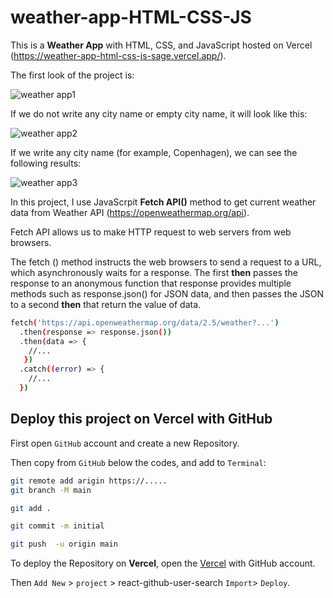 # weather-app-HTML-CSS-JS

This is a **Weather App** with HTML, CSS, and JavaScript hosted on Vercel (https://weather-app-html-css-js-sage.vercel.app/).

The first look of the project is:

![weather app1](https://github.com/broto1234/weather-app-HTML-CSS-JS/assets/73961811/1b2262e8-8834-47c9-90cf-ca52902def6c)

If we do not write any city name or empty city name, it will look like this:

![weather app2](https://github.com/broto1234/weather-app-HTML-CSS-JS/assets/73961811/d366e9b2-540d-449c-95ca-bc065d7d1f4f)

If we write any city name (for example, Copenhagen), we can see the following results:

![weather app3](https://github.com/broto1234/weather-app-HTML-CSS-JS/assets/73961811/4ac1ddb3-2253-44d3-84c8-b06e2e522de1)

In this project, I use JavaScrpit **Fetch API()** method to get current weather data from Weather API (https://openweathermap.org/api).

Fetch API allows us to make HTTP request to web servers from web browsers. 

The fetch () method instructs the web browsers to send a request to a URL, which asynchronously waits for a response. The first **then** passes the response to an anonymous function that response provides multiple methods such as response.json() for JSON data, and then passes the JSON to a second **then** that return the value of data.

```bash
fetch('https://api.openweathermap.org/data/2.5/weather?...')
  .then(response => response.json())
  .then(data => {
    //...
   })
  .catch((error) => {
    //...
  })
```
## Deploy this project on Vercel with GitHub

First open `GitHub` account and create a new Repository.

Then copy from `GitHub` below the codes, and add to `Terminal`:
```bash
git remote add arigin https://.....
git branch -M main
```
```bash
git add .
```
```bash
git commit -m initial
```
```bash
git push  -u origin main
```

To deploy the Repository on **Vercel**, open the [Vercel](https://vercel.com/new?utm_medium=default-template&filter=next.js&utm_source=create-next-app&utm_campaign=create-next-app-readme) with GitHub account. 

Then `Add New` > `project` >  react-github-user-search  `Import`> `Deploy`.
